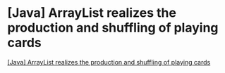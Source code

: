 # [Java] ArrayList realizes the production and shuffling of playing cards
[[Java] ArrayList realizes the production and shuffling of playing cards](https://aiwithcloud.com/2022/09/15/java_arraylist_realizes_the_production_and_shuffling_of_playing_cards/)